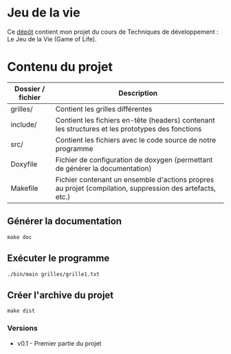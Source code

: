 Jeu de la vie
=============

Ce [dépôt](https://git.unistra.fr/sushko/Jeu_de_la_vie) contient mon projet du cours de Techniques de développement : Le Jeu de la Vie (Game of Life).

# Contenu du projet

| Dossier / fichier | Description |
| ------ | ------ |
| grilles/ | Contient les grilles différentes |
| include/ | Contient les fichiers en-tête (headers) contenant les structures et les prototypes des fonctions |
| src/ | Contient les fichiers avec le code source de notre programme|
| Doxyfile | Fichier de configuration de doxygen (permettant de générer la documentation) |
| Makefile | Fichier contenant un ensemble d'actions propres au projet (compilation, suppression des artefacts, etc.) |

Générer la documentation
------------------------
~~~{.sh}
make doc
~~~

Exécuter le programme
------------------------
~~~{.sh}
./bin/main grilles/grille1.txt
~~~

Créer l'archive du projet
------------------------
~~~{.sh}
make dist
~~~

### Versions
* v0.1 - Premier partie du projet

